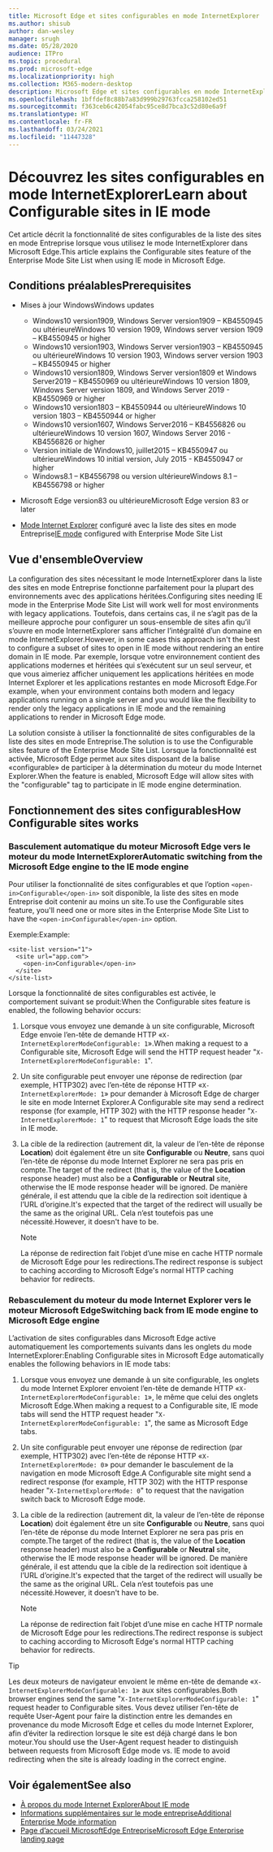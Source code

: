 ```yaml
---
title: Microsoft Edge et sites configurables en mode InternetExplorer
ms.author: shisub
author: dan-wesley
manager: srugh
ms.date: 05/28/2020
audience: ITPro
ms.topic: procedural
ms.prod: microsoft-edge
ms.localizationpriority: high
ms.collection: M365-modern-desktop
description: Microsoft Edge et sites configurables en mode InternetExplorer
ms.openlocfilehash: 1bffdef8c88b7a83d999b29763fcca258102ed51
ms.sourcegitcommit: f363ceb6c42054fabc95ce8d7bca3c52d80e6a9f
ms.translationtype: HT
ms.contentlocale: fr-FR
ms.lasthandoff: 03/24/2021
ms.locfileid: "11447328"
---
```

# <a name="learn-about-configurable-sites-in-ie-mode"></a><span data-ttu-id="b89ce-103">Découvrez les sites configurables en mode InternetExplorer</span><span class="sxs-lookup"><span data-stu-id="b89ce-103">Learn about Configurable sites in IE mode</span></span>

<span data-ttu-id="b89ce-104">Cet article décrit la fonctionnalité de sites configurables de la liste des sites en mode Entreprise lorsque vous utilisez le mode InternetExplorer dans Microsoft Edge.</span><span class="sxs-lookup"><span data-stu-id="b89ce-104">This article explains the Configurable sites feature of the Enterprise Mode Site List when using IE mode in Microsoft Edge.</span></span>

## <a name="prerequisites"></a><span data-ttu-id="b89ce-105">Conditions préalables</span><span class="sxs-lookup"><span data-stu-id="b89ce-105">Prerequisites</span></span>

- <span data-ttu-id="b89ce-106">Mises à jour Windows</span><span class="sxs-lookup"><span data-stu-id="b89ce-106">Windows updates</span></span>

  - <span data-ttu-id="b89ce-107">Windows10 version1909, Windows Server version1909 – KB4550945 ou ultérieure</span><span class="sxs-lookup"><span data-stu-id="b89ce-107">Windows 10 version 1909, Windows server version 1909 – KB4550945  or higher</span></span>
  - <span data-ttu-id="b89ce-108">Windows10 version1903, Windows Server version1903 – KB4550945 ou ultérieure</span><span class="sxs-lookup"><span data-stu-id="b89ce-108">Windows 10 version 1903, Windows server version 1903 – KB4550945  or higher</span></span>
  - <span data-ttu-id="b89ce-109">Windows10 version1809, Windows Server version1809 et Windows Server2019 – KB4550969 ou ultérieure</span><span class="sxs-lookup"><span data-stu-id="b89ce-109">Windows 10 version 1809, Windows Server version 1809, and Windows Server 2019 - KB4550969 or higher</span></span>
  - <span data-ttu-id="b89ce-110">Windows10 version1803 – KB4550944 ou ultérieure</span><span class="sxs-lookup"><span data-stu-id="b89ce-110">Windows 10 version 1803 – KB4550944 or higher</span></span>
  - <span data-ttu-id="b89ce-111">Windows10 version1607, Windows Server2016 – KB4556826 ou ultérieure</span><span class="sxs-lookup"><span data-stu-id="b89ce-111">Windows 10 version 1607, Windows Server 2016 - KB4556826 or higher</span></span>
  - <span data-ttu-id="b89ce-112">Version initiale de Windows10, juillet2015 – KB4550947 ou ultérieure</span><span class="sxs-lookup"><span data-stu-id="b89ce-112">Windows 10 initial version, July 2015 - KB4550947 or higher</span></span>
  - <span data-ttu-id="b89ce-113">Windows8.1 – KB4556798 ou version ultérieure</span><span class="sxs-lookup"><span data-stu-id="b89ce-113">Windows 8.1 – KB4556798 or higher</span></span>

- <span data-ttu-id="b89ce-114">Microsoft Edge version83 ou ultérieure</span><span class="sxs-lookup"><span data-stu-id="b89ce-114">Microsoft Edge version 83 or later</span></span>
- <span data-ttu-id="b89ce-115">[Mode Internet Explorer](./edge-ie-mode.md) configuré avec la liste des sites en mode Entreprise</span><span class="sxs-lookup"><span data-stu-id="b89ce-115">[IE mode](./edge-ie-mode.md) configured with Enterprise Mode Site List</span></span>

## <a name="overview"></a><span data-ttu-id="b89ce-116">Vue d'ensemble</span><span class="sxs-lookup"><span data-stu-id="b89ce-116">Overview</span></span>

<span data-ttu-id="b89ce-117">La configuration des sites nécessitant le mode InternetExplorer dans la liste des sites en mode Entreprise fonctionne parfaitement pour la plupart des environnements avec des applications héritées.</span><span class="sxs-lookup"><span data-stu-id="b89ce-117">Configuring sites needing IE mode in the Enterprise Mode Site List will work well for most environments with legacy applications.</span></span> <span data-ttu-id="b89ce-118">Toutefois, dans certains cas, il ne s’agit pas de la meilleure approche pour configurer un sous-ensemble de sites afin qu’il s’ouvre en mode InternetExplorer sans afficher l’intégralité d’un domaine en mode InternetExplorer.</span><span class="sxs-lookup"><span data-stu-id="b89ce-118">However, in some cases this approach isn't the best to configure a subset of sites to open in IE mode without rendering an entire domain in IE mode.</span></span> <span data-ttu-id="b89ce-119">Par exemple, lorsque votre environnement contient des applications modernes et héritées qui s’exécutent sur un seul serveur, et que vous aimeriez afficher uniquement les applications héritées en mode Internet Explorer et les applications restantes en mode Microsoft Edge.</span><span class="sxs-lookup"><span data-stu-id="b89ce-119">For example, when your environment contains both modern and legacy applications running on a single server and you would like the flexibility to render only the legacy applications in IE mode and the remaining applications to render in Microsoft Edge mode.</span></span>

<span data-ttu-id="b89ce-120">La solution consiste à utiliser la fonctionnalité de sites configurables de la liste des sites en mode Entreprise.</span><span class="sxs-lookup"><span data-stu-id="b89ce-120">The solution is to use the Configurable sites feature of the Enterprise Mode Site List.</span></span> <span data-ttu-id="b89ce-121">Lorsque la fonctionnalité est activée, Microsoft Edge permet aux sites disposant de la balise «configurable» de participer à la détermination du moteur du mode Internet Explorer.</span><span class="sxs-lookup"><span data-stu-id="b89ce-121">When the feature is enabled, Microsoft Edge will allow sites with the "configurable" tag to participate in IE mode engine determination.</span></span>

## <a name="how-configurable-sites-works"></a><span data-ttu-id="b89ce-122">Fonctionnement des sites configurables</span><span class="sxs-lookup"><span data-stu-id="b89ce-122">How Configurable sites works</span></span>

### <a name="automatic-switching-from-the-microsoft-edge-engine-to-the-ie-mode-engine"></a><span data-ttu-id="b89ce-123">Basculement automatique du moteur Microsoft Edge vers le moteur du mode InternetExplorer</span><span class="sxs-lookup"><span data-stu-id="b89ce-123">Automatic switching from the Microsoft Edge engine to the IE mode engine</span></span>

<span data-ttu-id="b89ce-124">Pour utiliser la fonctionnalité de sites configurables et que l’option `<open-in>Configurable</open-in>` soit disponible, la liste des sites en mode Entreprise doit contenir au moins un site.</span><span class="sxs-lookup"><span data-stu-id="b89ce-124">To use the Configurable sites feature, you'll need one or more sites in the Enterprise Mode Site List to have the `<open-in>Configurable</open-in>` option.</span></span>

<span data-ttu-id="b89ce-125">Exemple:</span><span class="sxs-lookup"><span data-stu-id="b89ce-125">Example:</span></span>

```
<site-list version="1">
  <site url="app.com">
    <open-in>Configurable</open-in>
  </site>
</site-list>
```

<span data-ttu-id="b89ce-126">Lorsque la fonctionnalité de sites configurables est activée, le comportement suivant se produit:</span><span class="sxs-lookup"><span data-stu-id="b89ce-126">When the Configurable sites feature is enabled, the following behavior occurs:</span></span>

1. <span data-ttu-id="b89ce-127">Lorsque vous envoyez une demande à un site configurable, Microsoft Edge envoie l’en-tête de demande HTTP «`X-InternetExplorerModeConfigurable: 1`».</span><span class="sxs-lookup"><span data-stu-id="b89ce-127">When making a request to a Configurable site, Microsoft Edge will send the HTTP request header "`X-InternetExplorerModeConfigurable: 1`".</span></span>
2. <span data-ttu-id="b89ce-128">Un site configurable peut envoyer une réponse de redirection (par exemple, HTTP302) avec l’en-tête de réponse HTTP «`X-InternetExplorerMode: 1`» pour demander à Microsoft Edge de charger le site en mode Internet Explorer.</span><span class="sxs-lookup"><span data-stu-id="b89ce-128">A Configurable site may send a redirect response (for example, HTTP 302) with the HTTP response header "`X-InternetExplorerMode: 1`" to request that Microsoft Edge loads the site in IE mode.</span></span>
3. <span data-ttu-id="b89ce-129">La cible de la redirection (autrement dit, la valeur de l’en-tête de réponse **Location**) doit également être un site **Configurable** ou **Neutre**, sans quoi l’en-tête de réponse du mode Internet Explorer ne sera pas pris en compte.</span><span class="sxs-lookup"><span data-stu-id="b89ce-129">The target of the redirect (that is, the value of the **Location** response header) must also be a **Configurable** or **Neutral** site, otherwise the IE mode response header will be ignored.</span></span> <span data-ttu-id="b89ce-130">De manière générale, il est attendu que la cible de la redirection soit identique à l’URL d’origine.</span><span class="sxs-lookup"><span data-stu-id="b89ce-130">It's expected that the target of the redirect will usually be the same as the original URL.</span></span> <span data-ttu-id="b89ce-131">Cela n’est toutefois pas une nécessité.</span><span class="sxs-lookup"><span data-stu-id="b89ce-131">However, it doesn't have to be.</span></span>

   > [!NOTE]
   > <span data-ttu-id="b89ce-132">La réponse de redirection fait l’objet d’une mise en cache HTTP normale de Microsoft Edge pour les redirections.</span><span class="sxs-lookup"><span data-stu-id="b89ce-132">The redirect response is subject to caching according to Microsoft Edge's normal HTTP caching behavior for redirects.</span></span>

### <a name="switching-back-from-ie-mode-engine-to-microsoft-edge-engine"></a><span data-ttu-id="b89ce-133">Rebasculement du moteur du mode Internet Explorer vers le moteur Microsoft Edge</span><span class="sxs-lookup"><span data-stu-id="b89ce-133">Switching back from IE mode engine to Microsoft Edge engine</span></span>

<span data-ttu-id="b89ce-134">L’activation de sites configurables dans Microsoft Edge active automatiquement les comportements suivants dans les onglets du mode InternetExplorer:</span><span class="sxs-lookup"><span data-stu-id="b89ce-134">Enabling Configurable sites in Microsoft Edge automatically enables the following behaviors in IE mode tabs:</span></span>

1. <span data-ttu-id="b89ce-135">Lorsque vous envoyez une demande à un site configurable, les onglets du mode Internet Explorer envoient l’en-tête de demande HTTP «`X-InternetExplorerModeConfigurable: 1`», le même que celui des onglets Microsoft Edge.</span><span class="sxs-lookup"><span data-stu-id="b89ce-135">When making a request to a Configurable site, IE mode tabs will send the HTTP request header "`X-InternetExplorerModeConfigurable: 1`", the same as Microsoft Edge tabs.</span></span>
2. <span data-ttu-id="b89ce-136">Un site configurable peut envoyer une réponse de redirection (par exemple, HTTP302) avec l’en-tête de réponse HTTP «`X-InternetExplorerMode: 0`» pour demander le basculement de la navigation en mode Microsoft Edge.</span><span class="sxs-lookup"><span data-stu-id="b89ce-136">A Configurable site might send a redirect response (for example, HTTP 302) with the HTTP response header "`X-InternetExplorerMode: 0`" to request that the navigation switch back to Microsoft Edge mode.</span></span>
3. <span data-ttu-id="b89ce-137">La cible de la redirection (autrement dit, la valeur de l’en-tête de réponse **Location**) doit également être un site **Configurable** ou **Neutre**, sans quoi l’en-tête de réponse du mode Internet Explorer ne sera pas pris en compte.</span><span class="sxs-lookup"><span data-stu-id="b89ce-137">The target of the redirect (that is, the value of the **Location** response header) must also be a **Configurable** or **Neutral** site, otherwise the IE mode response header will be ignored.</span></span> <span data-ttu-id="b89ce-138">De manière générale, il est attendu que la cible de la redirection soit identique à l’URL d’origine.</span><span class="sxs-lookup"><span data-stu-id="b89ce-138">It's expected that the target of the redirect will usually be the same as the original URL.</span></span> <span data-ttu-id="b89ce-139">Cela n’est toutefois pas une nécessité.</span><span class="sxs-lookup"><span data-stu-id="b89ce-139">However, it doesn't have to be.</span></span>

   > [!NOTE]
   > <span data-ttu-id="b89ce-140">La réponse de redirection fait l’objet d’une mise en cache HTTP normale de Microsoft Edge pour les redirections.</span><span class="sxs-lookup"><span data-stu-id="b89ce-140">The redirect response is subject to caching according to Microsoft Edge's normal HTTP caching behavior for redirects.</span></span>

> [!TIP]
> <span data-ttu-id="b89ce-141">Les deux moteurs de navigateur envoient le même en-tête de demande «`X-InternetExplorerModeConfigurable: 1`» aux sites configurables.</span><span class="sxs-lookup"><span data-stu-id="b89ce-141">Both browser engines send the same "`X-InternetExplorerModeConfigurable: 1`" request header to Configurable sites.</span></span> <span data-ttu-id="b89ce-142">Vous devez utiliser l’en-tête de requête User-Agent pour faire la distinction entre les demandes en provenance du mode Microsoft Edge et celles du mode Internet Explorer, afin d’éviter la redirection lorsque le site est déjà chargé dans le bon moteur.</span><span class="sxs-lookup"><span data-stu-id="b89ce-142">You should use the User-Agent request header to distinguish between requests from Microsoft Edge mode vs. IE mode to avoid redirecting when the site is already loading in the correct engine.</span></span>

## <a name="see-also"></a><span data-ttu-id="b89ce-143">Voir également</span><span class="sxs-lookup"><span data-stu-id="b89ce-143">See also</span></span>

- [<span data-ttu-id="b89ce-144">À propos du mode Internet Explorer</span><span class="sxs-lookup"><span data-stu-id="b89ce-144">About IE mode</span></span>](./edge-ie-mode.md)
- [<span data-ttu-id="b89ce-145">Informations supplémentaires sur le mode entreprise</span><span class="sxs-lookup"><span data-stu-id="b89ce-145">Additional Enterprise Mode information</span></span>](/internet-explorer/ie11-deploy-guide/enterprise-mode-overview-for-ie11)
- [<span data-ttu-id="b89ce-146">Page d’accueil MicrosoftEdge Entreprise</span><span class="sxs-lookup"><span data-stu-id="b89ce-146">Microsoft Edge Enterprise landing page</span></span>](https://aka.ms/EdgeEnterprise)